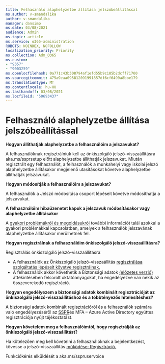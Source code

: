 ```yaml
---
title: Felhasználó alaphelyzetbe állítása jelszóbeállítással
ms.author: v-smandalika
author: v-smandalika
manager: dansimp
ms.date: 03/08/2021
audience: Admin
ms.topic: article
ms.service: o365-administration
ROBOTS: NOINDEX, NOFOLLOW
localization_priority: Priority
ms.collection: Adm_O365
ms.custom:
- "9357"
- "9003259"
ms.openlocfilehash: 0a771c43b308794af1efd55b9c185b2dcff71700
ms.sourcegitcommit: 475a9eaa095812091991857df6cf6490a8bbe179
ms.translationtype: MT
ms.contentlocale: hu-HU
ms.lasthandoff: 03/08/2021
ms.locfileid: "50693437"
---
```

# <a name="user-reset-password-setup"></a>Felhasználó alaphelyzetbe állítása jelszóbeállítással

**Hogyan állíthatják alaphelyzetbe a felhasználóim a jelszavukat?**

A felhasználóknak regisztrálniuk kell az [](https://mysignins.microsoft.com/security-info) önkiszolgáló jelszó-visszaállításra aka.ms/ssprsetup előtt alaphelyzetbe állíthatják jelszavukat. Miután regisztrált egy felhasználót, a felhasználók [](https://docs.microsoft.com/azure/active-directory/user-help/active-directory-passwords-update-your-own-password) a munkahelyi vagy iskolai jelszó alaphelyzetbe állításakor megjelenő utasításokat követve alaphelyzetbe állíthatják jelszavukat.

**Hogyan módosítják a felhasználóim a jelszavukat?**

A felhasználók a [](https://docs.microsoft.com/azure/active-directory/user-help/active-directory-passwords-update-your-own-password) Jelszó módosítása csoport lépéseit követve módosíthatja a jelszavukat.

**A felhasználóim hibaüzenetet kapok a jelszavuk módosításakor vagy alaphelyzetbe állításakor**

A [gyakori problémákról és megoldásukról](https://docs.microsoft.com/azure/active-directory/user-help/active-directory-passwords-update-your-own-password) további információt talál azokkal a gyakori problémákkal kapcsolatban, amelyek a felhasználók jelszavának alaphelyzetbe állításakor merülhetnek fel.

**Hogyan regisztrálnak a felhasználóim önkiszolgáló jelszó-visszaállításra?**

Regisztrálás önkiszolgáló jelszó-visszaállításra:

- A felhasználók az Önkiszolgáló jelszó-visszaállítás [regisztrálása szolgáltatás lépéseit követve regisztrálnak.](https://docs.microsoft.com/azure/active-directory/user-help/active-directory-passwords-reset-register)
- A felhasználók akkor követhetik a Biztonsági adatok [(előzetes verzió)](https://docs.microsoft.com/azure/active-directory/user-help/security-info-setup-signin) áttekintésében felsorolt oktatóanyagokat, ha engedélyezve van nekik az összeverekedő regisztráció.

**Hogyan engedélyezem a biztonsági adatok kombinált regisztrációját az önkiszolgáló jelszó-visszaállításhoz és a többtényezős hitelesítéshez?**

A biztonsági adatok kombinált regisztrációról és a felhasználók számára való engedélyezéséről az [SSPR](https://docs.microsoft.com/azure/active-directory/authentication/concept-registration-mfa-sspr-combined)és MFA – Azure Active Directory együttes regisztrációja nyújt tájékoztatást.

**Hogyan követelem meg a felhasználóimtól, hogy regisztrálják az önkiszolgáló jelszó-visszaállítást?**

Ha kötelezően meg kell követelni a felhasználóknak a bejelentkezést, kövesse a jelszó-visszaállítás [működése: Regisztráció.](https://docs.microsoft.com/azure/active-directory/authentication/concept-sspr-howitworks)

Funkciókérés elküldését a [](https://feedback.azure.com/forums/169401-azure-active-directory/category/166251-self-service-password-reset) aka.ms/sspruservoice



 












